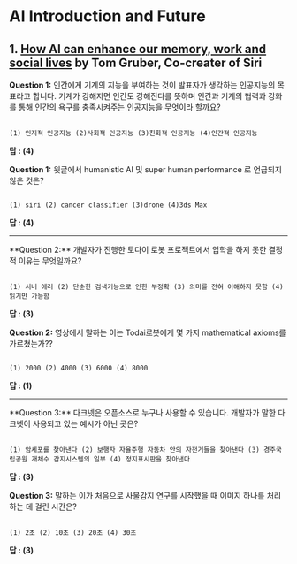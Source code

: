 # AI Introduction and Future
## 1. [How AI can enhance our memory, work and social lives](https://www.ted.com/talks/tom_gruber_how_ai_can_enhance_our_memory_work_and_social_lives?utm_campaign=tedspread&utm_medium=referral&utm_source=tedcomshare) by Tom Gruber, Co-creater of Siri
**Question 1:** 인간에게 기계의 지능을 부여하는 것이 발표자가 생각하는 인공지능의 목표라고 합니다. 기계가 강해지면 인간도 강해진다를 뜻하며 인간과 기계의 협력과 강화를 통해 인간의 욕구를 충족시켜주는 인공지능을 무엇이라 할까요?

```

(1) 인지적 인공지능 (2)사회적 인공지능 (3)친화적 인공지능 (4)인간적 인공지능
```

**답 : (4)**

**Question 1:** 윗글에서 humanistic AI 및 super human performance 로 언급되지 않은 것은?

```

(1) siri (2) cancer classifier (3)drone (4)3ds Max
```

**답 : (4)**

<hr/>
**Question 2:** 개발자가 진행한 토다이 로봇 프로젝트에서 입학을 하지 못한 결정적 이유는 무엇일까요?

```

(1) 서버 에러 (2) 단순한 검색기능으로 인한 부정확 (3) 의미를 전혀 이해하지 못함 (4) 읽기만 가능함
```

**답 : (3)**

**Question 2:** 영상에서 말하는 이는 Todai로봇에게 몇 가지 mathematical axioms를 가르쳤는가??

```

(1) 2000 (2) 4000 (3) 6000 (4) 8000
```

**답 : (1)**
<hr/>
**Question 3:** 다크넷은 오픈소스로 누구나 사용할 수 있습니다. 개발자가 말한 다크넷이 사용되고 있는 예시가 아닌 곳은?

```

(1) 암세포를 찾아낸다 (2) 보행자 자율주행 자동차 안의 자전거들을 찾아낸다 (3) 경주국립공원 개체수 감지시스템의 일부 (4) 정지표시판을 찾아낸다
```

**답 : (3)**

**Question 3:** 말하는 이가 처음으로 사물감지 연구를 시작했을 때 이미지 하나를 처리하는 데 걸린 시간은?

```

(1) 2초 (2) 10초 (3) 20초 (4) 30초
```

**답 : (3)**
